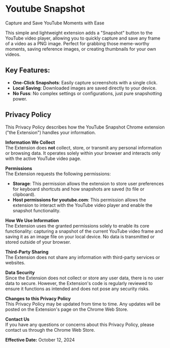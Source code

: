 # Youtube Snapshot
Capture and Save YouTube Moments with Ease

This simple and lightweight extension adds a "Snapshot" button to the YouTube video player, allowing you to quickly capture and save any frame of a video as a PNG image. Perfect for grabbing those meme-worthy moments, saving reference images, or creating thumbnails for your own videos.

## Key Features:
- **One-Click Snapshots**: Easily capture screenshots with a single click.
- **Local Saving**: Downloaded images are saved directly to your device.
- **No Fuss**: No complex settings or configurations, just pure snapshotting power.

## Privacy Policy
This Privacy Policy describes how the YouTube Snapshot Chrome extension ("the Extension") handles your information.

**Information We Collect**\
The Extension does **not** collect, store, or transmit any personal information or browsing data. It operates solely within your browser and interacts only with the active YouTube video page.

**Permissions**\
The Extension requests the following permissions:
- **Storage**: This permission allows the extension to store user preferences for keyboard shortcuts and how snapshots are saved (to file or clipboard).
- **Host permissions for youtube.com**: This permission allows the extension to interact with the YouTube video player and enable the snapshot functionality.

**How We Use Information**\
The Extension uses the granted permissions solely to enable its core functionality: capturing a snapshot of the current YouTube video frame and saving it as an image file on your local device. No data is transmitted or stored outside of your browser.

**Third-Party Sharing**\
The Extension does not share any information with third-party services or websites.

**Data Security**\
Since the Extension does not collect or store any user data, there is no user data to secure. However, the Extension's code is regularly reviewed to ensure it functions as intended and does not pose any security risks.

**Changes to this Privacy Policy**\
This Privacy Policy may be updated from time to time. Any updates will be posted on the Extension's page on the Chrome Web Store.

**Contact Us**\
If you have any questions or concerns about this Privacy Policy, please contact us through the Chrome Web Store.

**Effective Date:** October 12, 2024
